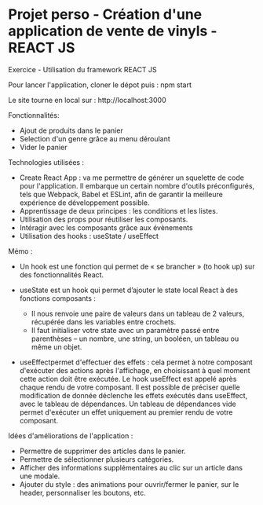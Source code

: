 # Projet perso - Création d'une application de vente de vinyls - REACT JS

Exercice - Utilisation du framework REACT JS

Pour lancer l'application, cloner le dépot puis : npm start 

Le site tourne en local sur : http://localhost:3000

Fonctionnalités: 

- Ajout de produits dans le panier 
- Selection d'un genre grâce au menu déroulant 
- Vider le panier 

Technologies utilisées : 

- Create React App : va me permettre de générer un squelette de code pour l'application. Il embarque un certain nombre d'outils préconfigurés, tels que Webpack, Babel et ESLint, afin de garantir la meilleure expérience de développement possible.
- Apprentissage de deux principes : les conditions et les listes. 
- Utilisation des props pour réutiliser les composants. 
- Intéragir avec les composants grâce aux évènements 
- Utilisation des hooks : useState / useEffect


Mémo : 

- Un hook est une fonction qui permet de « se brancher » (to hook up) sur des fonctionnalités React.
- useState   est un hook qui permet d’ajouter le state local React à des fonctions composants :
    - Il nous renvoie une paire de valeurs dans un tableau de 2 valeurs, récupérée dans les variables entre crochets.
    - Il faut initialiser votre state avec un paramètre passé entre parenthèses – un nombre, une string, un booléen, un tableau ou même un objet.

- useEffectpermet d'effectuer des effets : cela permet à notre composant d'exécuter des actions après l'affichage, en choisissant à quel moment cette action doit être exécutée.
Le hook  useEffect   est appelé après chaque rendu de votre composant. Il est possible de préciser quelle modification de donnée déclenche les effets exécutés dans useEffect, avec le tableau de dépendances.
Un tableau de dépendances vide permet d'exécuter un effet uniquement au premier rendu de votre composant.

Idées d'améliorations de l'application : 

- Permettre de supprimer des articles dans le panier.
- Permettre de sélectionner plusieurs catégories.
- Afficher des informations supplémentaires au clic sur un article dans une modale.
- Ajouter du style : des animations pour ouvrir/fermer le panier, sur le header, personnaliser les boutons, etc.


